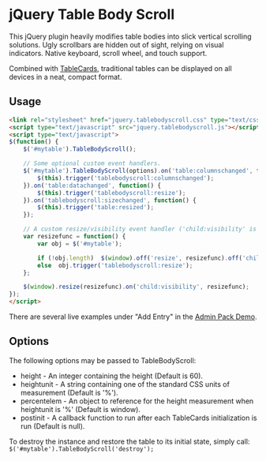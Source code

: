 jQuery Table Body Scroll
========================

This jQuery plugin heavily modifies table bodies into slick vertical scrolling solutions.  Ugly scrollbars are hidden out of sight, relying on visual indicators.  Native keyboard, scroll wheel, and touch support.

Combined with [TableCards](https://github.com/cubiclesoft/jquery-tablecards), traditional tables can be displayed on all devices in a neat, compact format.

Usage
-----

```html
<link rel="stylesheet" href="jquery.tablebodyscroll.css" type="text/css" media="all" />
<script type="text/javascript" src="jquery.tablebodyscroll.js"></script>
<script type="text/javascript">
$(function() {
	$('#mytable').TableBodyScroll();

	// Some optional custom event handlers.
	$('#mytable').TableBodyScroll(options).on('table:columnschanged', function() {
		$(this).trigger('tablebodyscroll:columnschanged');
	}).on('table:datachanged', function() {
		$(this).trigger('tablebodyscroll:resize');
	}).on('tablebodyscroll:sizechanged', function() {
		$(this).trigger('table:resized');
	});

	// A custom resize/visibility event handler ('child:visibility' is a custom FlexForms Extras handler emitted by an Accordion callback).
	var resizefunc = function() {
		var obj = $('#mytable');

		if (!obj.length)  $(window).off('resize', resizefunc).off('child:visibility', resizefunc);
		else  obj.trigger('tablebodyscroll:resize');
	};

	$(window).resize(resizefunc).on('child:visibility', resizefunc);
});
</script>
```

There are several live examples under "Add Entry" in the [Admin Pack Demo](http://barebonescms.com/demos/admin_pack/admin.php).

Options
-------

The following options may be passed to TableBodyScroll:

* height - An integer containing the height (Default is 60).
* heightunit - A string containing one of the standard CSS units of measurement (Default is '%').
* percentelem - An object to reference for the height measurement when heightunit is '%' (Default is window).
* postinit - A callback function to run after each TableCards initialization is run (Default is null).

To destroy the instance and restore the table to its initial state, simply call:  `$('#mytable').TableBodyScroll('destroy');`
